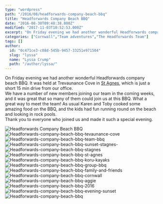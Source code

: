 ```yaml
---
type: "wordpress"
path: "/2016/08/headforwards-company-beach-bbq"
title: "Headforwards Company Beach BBQ"
date: "2016-08-30T09:48:38.000Z"
modified: "2017-11-03T10:52:53.000Z"
excerpt: "On Friday evening we had another wonderful Headforwards company beach BBQ. It was held at Trevaunance Cove in St Agnes, which is just a short 15 min drive from our office. We have a number of new members joining our team in the coming weeks, and it was great that so many of them could …"
categories: ["Cornwall","Team adventures","The Headforwards Team"]
tags: []
author:
  id: "0c471ce3-c08d-545b-9457-33251e971504"
  slug: "lyssa"
  name: "Lyssa Crump"
  path: "/author/lyssa/"
---
```

On Friday evening we had another wonderful Headforwards company beach BBQ. It was held at Trevaunance Cove in [St Agnes](http://www.cornwall-online.co.uk/carrick/stagnes-trevaunancecove.asp), which is just a short 15 min drive from our office.  
We have a number of new members joining our team in the coming weeks, and it was great that so many of them could join us at this BBQ. What a great way to meet the team! As usual Karen and Toby cooked some amazing food on the BBQ, and the kids had fun running round on the beach and looking in rock pools.  
Thank you to everyone who joined us and made it such a special evening.


<section class="gallery">


![Headforwards Company Beach BBQ](/wp-content/uploads/2016/08/Headforwards-company-beach-bbq.jpg)
![Headforwards-company-beach-bbq-tevaunance-cove](/wp-content/uploads/2016/08/Headforwards-company-beach-bbq-tevaunance-cove.jpg)
![Headforwards-company-beach-bbq-team-bbq](/wp-content/uploads/2016/08/Headforwards-company-beach-bbq-team-bbq.jpg)
![Headforwards-company-beach-bbq-sunset-stagnes-](/wp-content/uploads/2016/08/Headforwards-company-beach-bbq-sunset-stagnes-.jpg)
![Headforwards-company-beach-bbq-stagnes](/wp-content/uploads/2016/08/Headforwards-company-beach-bbq-stagnes.jpg)
![Headforwards-company-beach-bbq-st-agnes](/wp-content/uploads/2016/08/Headforwards-company-beach-bbq-st-agnes.jpg)
![Headforwards-company-beach-bbq-koru-kayaks](/wp-content/uploads/2016/08/Headforwards-company-beach-bbq-koru-kayaks.jpg)
![Headforwards-company-beach-bbq-group-bbq](/wp-content/uploads/2016/08/Headforwards-company-beach-bbq-group-bbq.jpg)
![Headforwards-company-beach-bbq-family-and-friends](/wp-content/uploads/2016/08/Headforwards-company-beach-bbq-family-and-friends.jpg)
![Headforwards-company-beach-bbq-cornwall](/wp-content/uploads/2016/08/Headforwards-company-beach-bbq-cornwall.jpg)
![Headforwards-company-beach-bbq-aggie](/wp-content/uploads/2016/08/Headforwards-company-beach-bbq-aggie.jpg)
![Headforwards-company-beach-bbq-2016](/wp-content/uploads/2016/08/Headforwards-company-beach-bbq-2016.jpg)
![Headforwards-company-beach-bbq-evening-sunset](/wp-content/uploads/2016/08/Headforwards-company-beach-bbq-evening-sunset.jpg)
![Headforwards-company-beach-bbq](/wp-content/uploads/2016/08/Headforwards-company-beach-bbq.jpg)

</section>

